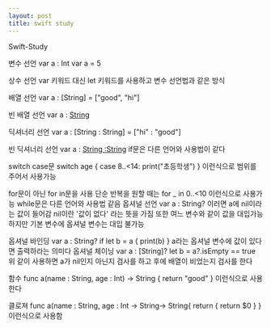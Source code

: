 ```yaml
---
layout: post
title: swift study
---
```


Swift-Study

변수 선언
var a : Int
var a = 5

상수 선언
var 키워드 대신 let 키워드를 사용하고 변수 선언법과 같은 방식

배열 선언
var a : [String] = ["good", "hi"]

빈 배열 선언
var a : [String]()

딕셔너리 선언
var a : [String : String] = ["hi" : "good"]

빈 딕셔너리 선언
var a : [String :String]()
if문은 다른 언어와 사용법이 같다

switch case문
switch age {
case 8..<14:
    print("초등학생")
}
이런식으로 범위를 주어서 사용가능

for문이 아닌 for in문을 사용
단순 반복을 원할 때는
for _ in 0..<10
이런식으로 사용가능
while문은 다른 언어와 사용법 같음
옵셔널 선언
var a : String?
이러면 a에 nil이라는 값이 들어감
nil이란 '값이 없다' 라는 뜻을 가짐
또한 여느 변수와 같이 값을 대입가능
하지만 기본 변수에 옵셔널 변수는 대입 불가능

옵셔널 바인딩
var a : String?
if let b = a {
    print(b)
}
a라는 옵셔널 변수에 값이 있다면 출력하라는 의미다
옵셔널 체이닝
var a : [String]?
let b = a?.isEmpty == true
위 같이 사용하면 a가 nil인지 아닌지 검사를 하고 후에 배열이 비었는지 검사를 한다

함수
func a(name : String, age : Int) -> String {
    return "good"
}
이런식으로 사용한다

클로져
func a(name : String, age : Int -> String-> String{
    return {
        return $0
    }
}
이런식으로 사용함

